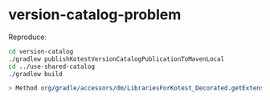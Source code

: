 # version-catalog-problem

Reproduce:

```bash
cd version-catalog
./gradlew publishKotestVersionCatalogPublicationToMavenLocal
cd ../use-shared-catalog
./gradlew build

> Method org/gradle/accessors/dm/LibrariesForKotest_Decorated.getExtensions()Lorg/gradle/api/plugins/ExtensionContainer; is abstract
```
